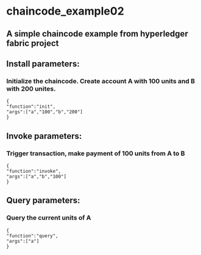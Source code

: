 # chaincode_example02
## A simple chaincode example from hyperledger fabric project

## Install parameters:
### Initialize the chaincode. Create account A with 100 units and B with 200 unites.

```
{
"function":"init",
"args":["a","100","b","200"]
}
```


## Invoke parameters:
### Trigger transaction, make payment of 100 units from A to B

```
{
"function":"invoke",
"args":["a","b","100"]
}
```


## Query parameters:
### Query the current units of A

```
{
"function":"query",
"args":["a"]
}
```
